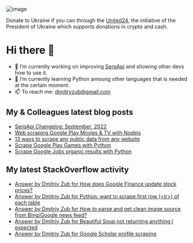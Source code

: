 ![image](https://user-images.githubusercontent.com/78694043/173765763-2ac383da-2612-45c3-b7fc-819728ab8c0d.png)

Donate to Ukraine if you can through the [United24](https://u24.gov.ua/), the initiative of the President of Ukraine which supports donations in crypto and cash.

# Hi there 👋

- 🔭 I’m currently working on improving [SerpApi](https://github.com/serpapi) and showing other devs how to use it.
- 🌱 I’m currently learning Python amoung other languages that is needed at the certain moment.
- 📫 To reach me: dimitryzub@gmail.com


## My & Сolleagues latest blog posts
<!-- BLOG-POST-LIST:START -->
- [SerpApi Changelog: September, 2022](https://serpapi.com/blog/serpapi-chanelog-september-2022/)
- [Web scraping Google Play Movies &amp; TV with Nodejs](https://serpapi.com/blog/web-scraping-google-play-movies-tv-with-nodejs/)
- [13 ways to scrape any public data from any website](https://serpapi.com/blog/13-ways-to-scrape-any-data-from-any-website/)
- [Scrape Google Play Games with Python](https://serpapi.com/blog/scrape-google-play-games-with-python/)
- [Scrape Google Jobs organic results with Python](https://serpapi.com/blog/scrape-google-jobs-organic-results-with-python/)
<!-- BLOG-POST-LIST:END -->

## My latest StackOverflow activity
<!-- STACKOVERFLOW:START -->
- [Answer by Dmitriy Zub for How does Google Finance update stock prices?](https://stackoverflow.com/questions/16485511/how-does-google-finance-update-stock-prices/74042072#74042072)
- [Answer by Dmitriy Zub for Python: want to scrape first row &lpar;&lt;tr&gt;&rpar; of each table](https://stackoverflow.com/questions/74040999/python-want-to-scrape-first-row-tr-of-each-table/74041552#74041552)
- [Answer by Dmitriy Zub for How to parse and get clean image source from Bing/Google news feed?](https://stackoverflow.com/questions/57373536/how-to-parse-and-get-clean-image-source-from-bing-google-news-feed/74040648#74040648)
- [Answer by Dmitriy Zub for Beautiful Soup not returning anything I expected](https://stackoverflow.com/questions/65158345/beautiful-soup-not-returning-anything-i-expected/74039427#74039427)
- [Answer by Dmitriy Zub for Google Scholar profile scraping](https://stackoverflow.com/questions/74034290/google-scholar-profile-scraping/74037936#74037936)
<!-- STACKOVERFLOW:END -->
